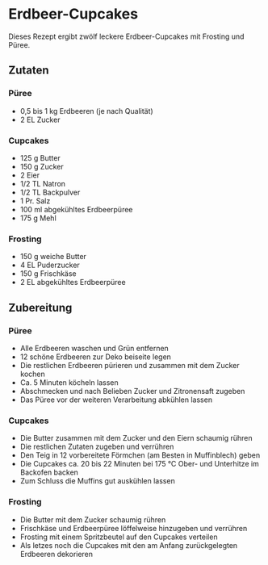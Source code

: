 
# Erdbeer-Cupcakes
Dieses Rezept ergibt zwölf leckere Erdbeer-Cupcakes mit Frosting und Püree.

## Zutaten

### Püree
* 0,5 bis 1 kg Erdbeeren (je nach Qualität)
* 2 EL Zucker

### Cupcakes
* 125 g Butter
* 150 g Zucker
* 2 Eier
* 1/2 TL Natron
* 1/2 TL Backpulver
* 1 Pr. Salz
* 100 ml abgekühltes Erdbeerpüree 
* 175 g Mehl

### Frosting
* 150 g weiche Butter
* 4 EL Puderzucker
* 150 g Frischkäse
* 2 EL abgekühltes Erdbeerpüree

## Zubereitung

### Püree
* Alle Erdbeeren waschen und Grün entfernen
* 12 schöne Erdbeeren zur Deko beiseite legen
* Die restlichen Erdbeeren pürieren und zusammen mit dem Zucker kochen
* Ca. 5 Minuten köcheln lassen
* Abschmecken und nach Belieben Zucker und Zitronensaft zugeben
* Das Püree vor der weiteren Verarbeitung abkühlen lassen

### Cupcakes
* Die Butter zusammen mit dem Zucker und den Eiern schaumig rühren
* Die restlichen Zutaten zugeben und verrühren
* Den Teig in 12 vorbereitete Förmchen (am Besten in Muffinblech) geben
* Die Cupcakes ca. 20 bis 22 Minuten bei 175 °C Ober- und Unterhitze im Backofen backen
* Zum Schluss die Muffins gut auskühlen lassen

### Frosting
* Die Butter mit dem Zucker schaumig rühren
* Frischkäse und Erdbeerpüree löffelweise hinzugeben und verrühren
* Frosting mit einem Spritzbeutel auf den Cupcakes verteilen
* Als letzes noch die Cupcakes mit den am Anfang zurückgelegten Erdbeeren dekorieren
